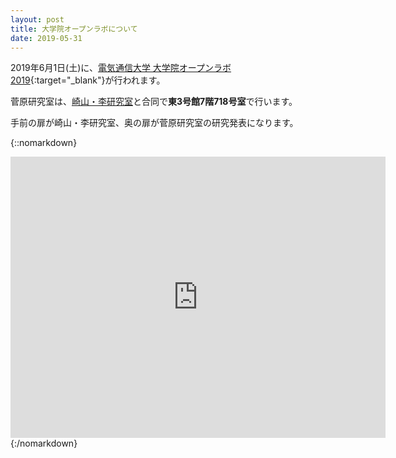```yaml
---
layout: post
title: 大学院オープンラボについて
date: 2019-05-31
---
```


2019年6月1日(土)に、[電気通信大学 大学院オープンラボ2019](https://www.uec.ac.jp/openlab/){:target="_blank"}が行われます。

菅原研究室は、[崎山・李研究室](http://sakiyama-lab.jp/)と合同で**東3号館7階718号室**で行います。

手前の扉が崎山・李研究室、奥の扉が菅原研究室の研究発表になります。

{::nomarkdown}
<iframe src="https://www.google.com/maps/embed?pb=!1m18!1m12!1m3!1d810.4464266663579!2d139.54308482922974!3d35.657650998762506!2m3!1f0!2f0!3f0!3m2!1i1024!2i768!4f13.1!3m3!1m2!1s0x0%3A0x0!2zMzXCsDM5JzI3LjUiTiAxMznCsDMyJzM3LjEiRQ!5e0!3m2!1sja!2sjp!4v1559273463760!5m2!1sja!2sjp" width="600" height="450" frameborder="0" style="border:0" allowfullscreen></iframe>
{:/nomarkdown}
